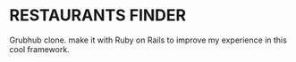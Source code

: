 RESTAURANTS FINDER
===============
Grubhub clone. make it with Ruby on Rails to improve my experience in this cool framework.
